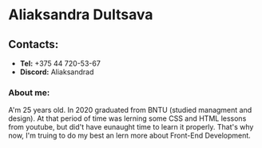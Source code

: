 # **Aliaksandra Dultsava**
## **Contacts:**
* **Tel:** +375 44 720-53-67
* **Discord:** Aliaksandrad
### **About me:**
A'm 25 years old. In 2020 graduated from BNTU (studied managment and design). At that period of time was lerning some CSS and HTML lessons from youtube, but did't have eunaught time to learn it properly. That's why now, I'm truing to do my best an lern more about Front-End Development.